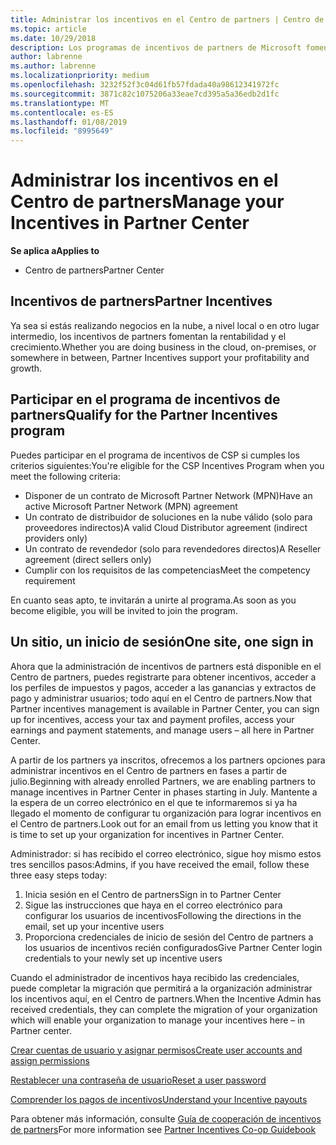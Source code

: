 ```yaml
---
title: Administrar los incentivos en el Centro de partners | Centro de partners
ms.topic: article
ms.date: 10/29/2018
description: Los programas de incentivos de partners de Microsoft fomentan la rentabilidad y el crecimiento
author: labrenne
ms.author: labrenne
ms.localizationpriority: medium
ms.openlocfilehash: 3232f52f3c04d61fb57fdada40a98612341972fc
ms.sourcegitcommit: 3871c82c1075206a33eae7cd395a5a36edb2d1fc
ms.translationtype: MT
ms.contentlocale: es-ES
ms.lasthandoff: 01/08/2019
ms.locfileid: "8995649"
---
```

# <a name="manage-your-incentives-in-partner-center"></a><span data-ttu-id="31cd3-103">Administrar los incentivos en el Centro de partners</span><span class="sxs-lookup"><span data-stu-id="31cd3-103">Manage your Incentives in Partner Center</span></span> 

**<span data-ttu-id="31cd3-104">Se aplica a</span><span class="sxs-lookup"><span data-stu-id="31cd3-104">Applies to</span></span>**

-  <span data-ttu-id="31cd3-105">Centro de partners</span><span class="sxs-lookup"><span data-stu-id="31cd3-105">Partner Center</span></span>

## <a name="partner-incentives"></a><span data-ttu-id="31cd3-106">Incentivos de partners</span><span class="sxs-lookup"><span data-stu-id="31cd3-106">Partner Incentives</span></span> 

<span data-ttu-id="31cd3-107">Ya sea si estás realizando negocios en la nube, a nivel local o en otro lugar intermedio, los incentivos de partners fomentan la rentabilidad y el crecimiento.</span><span class="sxs-lookup"><span data-stu-id="31cd3-107">Whether you are doing business in the cloud, on-premises, or somewhere in between, Partner Incentives support your profitability and growth.</span></span>

## <a name="qualify-for-the-partner-incentives-program"></a><span data-ttu-id="31cd3-108">Participar en el programa de incentivos de partners</span><span class="sxs-lookup"><span data-stu-id="31cd3-108">Qualify for the Partner Incentives program</span></span>

<span data-ttu-id="31cd3-109">Puedes participar en el programa de incentivos de CSP si cumples los criterios siguientes:</span><span class="sxs-lookup"><span data-stu-id="31cd3-109">You're eligible for the CSP Incentives Program when you meet the following criteria:</span></span>

-   <span data-ttu-id="31cd3-110">Disponer de un contrato de Microsoft Partner Network (MPN)</span><span class="sxs-lookup"><span data-stu-id="31cd3-110">Have an active Microsoft Partner Network (MPN) agreement</span></span> 
-   <span data-ttu-id="31cd3-111">Un contrato de distribuidor de soluciones en la nube válido (solo para proveedores indirectos)</span><span class="sxs-lookup"><span data-stu-id="31cd3-111">A valid Cloud Distributor agreement (indirect providers only)</span></span>
-   <span data-ttu-id="31cd3-112">Un contrato de revendedor (solo para revendedores directos)</span><span class="sxs-lookup"><span data-stu-id="31cd3-112">A Reseller agreement (direct sellers only)</span></span>
-   <span data-ttu-id="31cd3-113">Cumplir con los requisitos de las competencias</span><span class="sxs-lookup"><span data-stu-id="31cd3-113">Meet the competency requirement</span></span>

<span data-ttu-id="31cd3-114">En cuanto seas apto, te invitarán a unirte al programa.</span><span class="sxs-lookup"><span data-stu-id="31cd3-114">As soon as you become eligible, you will be invited to join the program.</span></span>

## <a name="one-site-one-sign-in"></a><span data-ttu-id="31cd3-115">Un sitio, un inicio de sesión</span><span class="sxs-lookup"><span data-stu-id="31cd3-115">One site, one sign in</span></span>

<span data-ttu-id="31cd3-116">Ahora que la administración de incentivos de partners está disponible en el Centro de partners, puedes registrarte para obtener incentivos, acceder a los perfiles de impuestos y pagos, acceder a las ganancias y extractos de pago y administrar usuarios; todo aquí en el Centro de partners.</span><span class="sxs-lookup"><span data-stu-id="31cd3-116">Now that Partner incentives management is available in Partner Center, you can sign up for incentives, access your tax and payment profiles, access your earnings and payment statements, and manage users – all here in Partner Center.</span></span> 

<span data-ttu-id="31cd3-117">A partir de los partners ya inscritos, ofrecemos a los partners opciones para administrar incentivos en el Centro de partners en fases a partir de julio.</span><span class="sxs-lookup"><span data-stu-id="31cd3-117">Beginning with already enrolled Partners, we are enabling partners to manage incentives in Partner Center in phases starting in July.</span></span> <span data-ttu-id="31cd3-118">Mantente a la espera de un correo electrónico en el que te informaremos si ya ha llegado el momento de configurar tu organización para lograr incentivos en el Centro de partners.</span><span class="sxs-lookup"><span data-stu-id="31cd3-118">Look out for an email from us letting you know that it is time to set up your organization for incentives in Partner Center.</span></span> 

<span data-ttu-id="31cd3-119">Administrador: si has recibido el correo electrónico, sigue hoy mismo estos tres sencillos pasos:</span><span class="sxs-lookup"><span data-stu-id="31cd3-119">Admins, if you have received the email, follow these three easy steps today:</span></span>

1.  <span data-ttu-id="31cd3-120">Inicia sesión en el Centro de partners</span><span class="sxs-lookup"><span data-stu-id="31cd3-120">Sign in to Partner Center</span></span> 
2.  <span data-ttu-id="31cd3-121">Sigue las instrucciones que haya en el correo electrónico para configurar los usuarios de incentivos</span><span class="sxs-lookup"><span data-stu-id="31cd3-121">Following the directions in the email, set up your incentive users</span></span> 
3.  <span data-ttu-id="31cd3-122">Proporciona credenciales de inicio de sesión del Centro de partners a los usuarios de incentivos recién configurados</span><span class="sxs-lookup"><span data-stu-id="31cd3-122">Give Partner Center login credentials to your newly set up incentive users</span></span>

<span data-ttu-id="31cd3-123">Cuando el administrador de incentivos haya recibido las credenciales, puede completar la migración que permitirá a la organización administrar los incentivos aquí, en el Centro de partners.</span><span class="sxs-lookup"><span data-stu-id="31cd3-123">When the Incentive Admin has received credentials, they can complete the migration of your organization which will enable your organization to manage your incentives here – in Partner center.</span></span>


[<span data-ttu-id="31cd3-124">Crear cuentas de usuario y asignar permisos</span><span class="sxs-lookup"><span data-stu-id="31cd3-124">Create user accounts and assign permissions</span></span>](create-user-accounts-and-set-permissions.md)

[<span data-ttu-id="31cd3-125">Restablecer una contraseña de usuario</span><span class="sxs-lookup"><span data-stu-id="31cd3-125">Reset a user password</span></span>](reset-a-user-password.md)

[<span data-ttu-id="31cd3-126">Comprender los pagos de incentivos</span><span class="sxs-lookup"><span data-stu-id="31cd3-126">Understand your Incentive payouts</span></span>](understand-incentive-payouts.md)

<span data-ttu-id="31cd3-127">Para obtener más información, consulte [Guía de cooperación de incentivos de partners](https://assets.microsoft.com/coop-guidebook.pdf)</span><span class="sxs-lookup"><span data-stu-id="31cd3-127">For more information see [Partner Incentives Co-op Guidebook](https://assets.microsoft.com/coop-guidebook.pdf)</span></span>
